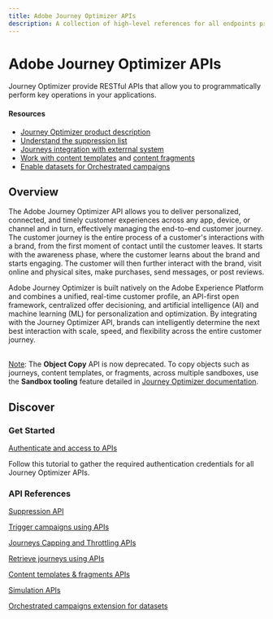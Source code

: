 ```yaml
---
title: Adobe Journey Optimizer APIs
description: A collection of high-level references for all endpoints provided by Adobe Journey Optimizer APIs.
---
```


<Hero slots="heading, text"/>

# Adobe Journey Optimizer APIs

Journey Optimizer provide RESTful APIs that allow you to programmatically perform key operations in your applications.

<Resources slots="heading, links"/>

#### Resources

* [Journey Optimizer product description](https://helpx.adobe.com/legal/product-descriptions/adobe-journey-optimizer.html)
* [Understand the suppression list](https://experienceleague.adobe.com/docs/journey-optimizer/using/reporting/deliverability/suppression-list.html)
* [Journeys integration with exterrnal system](https://experienceleague.adobe.com/docs/journey-optimizer/using/configuration/configure-journeys/external-systems/external-systems.html#capping)
* [Work with content templates](https://experienceleague.adobe.com/en/docs/journey-optimizer/using/content-management/content-templates/content-templates) and [content fragments](https://experienceleague.adobe.com/en/docs/journey-optimizer/using/content-management/fragments/fragments)
* [Enable datasets for Orchestrated campaigns](https://experienceleague.adobe.com/en/docs/journey-optimizer/using/campaigns/orchestrated-campaigns/data-configuration/schemas-datasets/manual-schema#enable)

## Overview

The Adobe Journey Optimizer API allows you to deliver personalized, connected, and timely customer experiences across any app, device, or channel and in turn, effectively managing the end-to-end customer journey. The customer journey is the entire process of a customer's interactions with a brand, from the first moment of contact until the customer leaves. It starts with the awareness phase, where the customer learns about the brand and starts engaging. The customer will then further interact with the brand, visit online and physical sites, make purchases, send messages, or post reviews.

Adobe Journey Optimizer is built natively on the Adobe Experience Platform and combines a unified, real-time customer profile, an API-first open framework, centralized offer decisioning, and artificial intelligence (AI) and machine learning (ML) for personalization and optimization. By integrating with the Journey Optimizer API, brands can intelligently determine the next best interaction with scale, speed, and flexibility across the entire customer journey.

<br/><u>Note</u>: The <b>Object Copy</b> API is now deprecated. To copy objects such as journeys, content templates, or fragments, across multiple sandboxes, use the <b>Sandbox tooling</b> feature detailed in <a href="https://experienceleague.adobe.com/en/docs/journey-optimizer/using/configuration/copy-objects-to-sandbox">Journey Optimizer documentation</a>.

## Discover

<DiscoverBlock slots="heading, link, text"/>

### Get Started

[Authenticate and access to APIs](references/authentication.md)

Follow this tutorial to gather the required authentication credentials for all Journey Optimizer APIs.

<DiscoverBlock slots="heading, link, text"/>

### API References

<DiscoverBlock slots="link, text"/>

[Suppression API](references/suppression.md)

[Trigger campaigns using APIs](references/messaging.md)

[Journeys Capping and Throttling APIs](references/journeys.md)

[Retrieve journeys using APIs](references/journeys-retrieve.md)

[Content templates & fragments APIs](references/content.md)

[Simulation APIs](references/simulations.md)

[Orchestrated campaigns extension for datasets](references/orchestrated-campaign-dataset.md)

<br/><br/>

